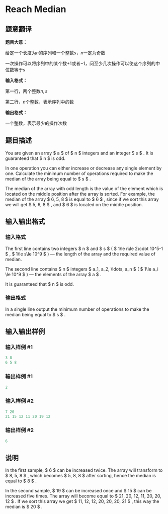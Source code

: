 # Reach Median

## 题意翻译

**题目大意：**

给定一个长度为$n$的序列和一个整数$s$，$n$一定为奇数

一次操作可以将序列中的某个数$+1$或者$-1$，问至少几次操作可以使这个序列的中位数等于$s$

**输入格式：**

第一行，两个整数$n,s$

第二行，$n$个整数，表示序列中的数

**输出格式：**

一个整数，表示最少的操作次数

## 题目描述

You are given an array $ a $ of $ n $ integers and an integer $ s $ . It is guaranteed that $ n $ is odd.

In one operation you can either increase or decrease any single element by one. Calculate the minimum number of operations required to make the median of the array being equal to $ s $ .

The median of the array with odd length is the value of the element which is located on the middle position after the array is sorted. For example, the median of the array $ 6, 5, 8 $ is equal to $ 6 $ , since if we sort this array we will get $ 5, 6, 8 $ , and $ 6 $ is located on the middle position.

## 输入输出格式

### 输入格式

The first line contains two integers $ n $ and $ s $ ( $ 1\le n\le 2\cdot 10^5-1 $ , $ 1\le s\le 10^9 $ ) — the length of the array and the required value of median.

The second line contains $ n $ integers $ a_1, a_2, \ldots, a_n $ ( $ 1\le a_i \le 10^9 $ ) — the elements of the array $ a $ .

It is guaranteed that $ n $ is odd.

### 输出格式

In a single line output the minimum number of operations to make the median being equal to $ s $ .

## 输入输出样例

### 输入样例 #1

```cpp
3 8
6 5 8

```
### 输出样例 #1

```cpp
2
```


### 输入样例 #2

```cpp
7 20
21 15 12 11 20 19 12

```
### 输出样例 #2

```cpp
6
```


## 说明

In the first sample, $ 6 $ can be increased twice. The array will transform to $ 8, 5, 8 $ , which becomes $ 5, 8, 8 $ after sorting, hence the median is equal to $ 8 $ .

In the second sample, $ 19 $ can be increased once and $ 15 $ can be increased five times. The array will become equal to $ 21, 20, 12, 11, 20, 20, 12 $ . If we sort this array we get $ 11, 12, 12, 20, 20, 20, 21 $ , this way the median is $ 20 $ .

